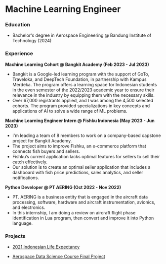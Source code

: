 # Machine Learning Engineer

### Education
- Bachelor's degree in Aerospace Engineering @ Bandung Institute of Technology (2024)

### Experience
**Machine Learning Cohort @ Bangkit Academy (Feb 2023 - Jul 2023)**
- Bangkit is a Google-led learning program with the support of GoTo, Traveloka, and DeepTech
Foundation, in partnership with Kampus Merdeka. The program offers a learning space for Indonesian
students in the even semester of the 2022/2023 academic year to ensure their relevance in the industry
by equipping them with the necessary skills.
- Over 67,000 registrants applied, and I was among the 4,500 selected cohorts. The program provided
specializations in key concepts and applications of AI to solve a wide range of ML problems.

**Machine Learning Engineer Intern @ Fishku Indonesia (May 2023 - Jun 2023)**
- I'm leading a team of 8 members to work on a company-based capstone project for Bangkit Academy.
- The project aims to improve Fishku, an e-commerce platform that connects fish buyers and sellers.
- Fishku’s current application lacks optimal features for sellers to sell their catch effectively.
- Our solution is to create an optimal seller application that includes a dashboard with fish price
predictions, sales analytics, and seller notifications.

**Python Developer @ PT AERING (Oct 2022 - Nov 2022)**
- PT. AERING is a business entity that is engaged in the aircraft data processing, software, hardware
and aircraft instrumentation, avionics, and electronics.
- In this internship, I am doing a review on aircraft flight phase identification in Lua program, then
convert and improve it into Python language.

### Projects
- [2021 Indonesian Life Expectancy](https://github.com/ghif-A/indonesian-life-expectancy-2021-w-regularization)

- [Aerospace Data Science Course Final Project](https://github.com/ghif-A/aero-itb-tasks/blob/main/statistics_project_aero_itb.ipynb)
